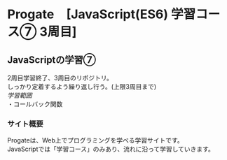 # Progate　[JavaScript(ES6) 学習コース⑦ 3周目]

## JavaScriptの学習⑦
2周目学習終了、3周目のリポジトリ。  
しっかり定着するよう繰り返し行う。(上限3周目まで)  
*学習範囲*   
・コールバック関数

### サイト概要
Progateは、Web上でプログラミングを学べる学習サイトです。  
JavaScriptでは「学習コース」のみあり、流れに沿って学習していきます。